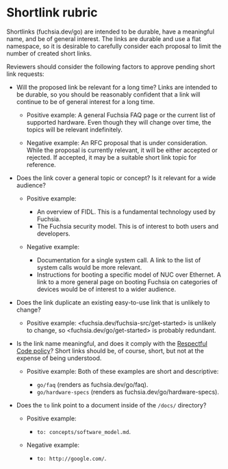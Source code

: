 # Shortlink rubric

Shortlinks (fuchsia.dev/go) are intended to be durable, have a meaningful
name, and be of general interest. The links are durable and use a
flat namespace, so it is desirable to carefully consider each proposal
to limit the number of created short links.

Reviewers should consider the following factors to approve pending short
link requests:

* Will the proposed link be relevant for a long time?
  Links are intended to be durable, so you should be reasonably confident
  that a link will continue to be of general interest for a long time.

  * <span class="compare-better">Positive example</span>:
    A general Fuchsia FAQ page or the current list of supported hardware. Even
    though they will change over time, the topics will be relevant
    indefinitely.

  * <span class="compare-worse">Negative example</span>:
    An RFC proposal that is under consideration. While the proposal is
    currently relevant, it will be either accepted or rejected. If accepted,
    it may be a suitable short link topic for reference.

* Does the link cover a general topic or concept? Is it relevant for a wide
  audience?

  * <span class="compare-better">Positive example</span>:

      * An overview of FIDL. This is a fundamental technology used by Fuchsia.
      * The Fuchsia security model. This is of interest to both users and
      developers.

  * <span class="compare-worse">Negative example</span>:

      * Documentation for a single system call. A link to the list of system
        calls would be more relevant.
      * Instructions for booting a specific model of NUC over Ethernet. A link
        to a more general page on booting Fuchsia on categories of devices
        would be of interest to a wider audience.

* Does the link duplicate an existing easy-to-use link that is unlikely to
  change?

  * <span class="compare-better">Positive example</span>:
    <fuchsia.dev/fuchsia-src/get-started> is unlikely to change, so
    <fuchsia.dev/go/get-started> is probably redundant.

* Is the link name meaningful, and does it comply with the
  [Respectful Code policy](contribute/respectful_code.md)?
  Short links should be, of course, short, but not at the expense of being
  understood.

  * <span class="compare-better">Positive example</span>:
    Both of these examples are short and descriptive:

      * `go/faq` (renders as fuchsia.dev/go/faq).
      * `go/hardware-specs` (renders as fuchsia.dev/go/hardware-specs).

* Does the `to` link point to a document inside of the `/docs/` directory?

  * <span class="compare-better">Positive example</span>:

      * `to: concepts/software_model.md`.

  * <span class="compare-worse">Negative example</span>:

      * `to: http://google.com/`.